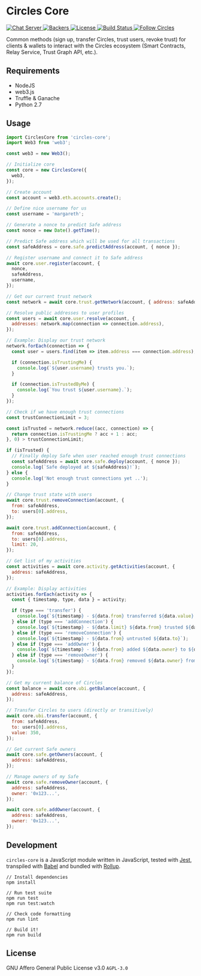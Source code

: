 # Circles Core

<p>
  <a href="https://chat.joincircles.net">
    <img src="https://chat.joincircles.net/api/v1/shield.svg?type=online&name=circles%20chat" alt="Chat Server">
  </a>
  <a href="https://opencollective.com/circles">
    <img src="https://opencollective.com/circles/supporters/badge.svg" alt="Backers">
  </a>
  <a href="https://github.com/CirclesUBI/circles-core/blob/master/LICENSE">
    <img src="https://img.shields.io/badge/license-APGLv3-orange.svg" alt="License">
  </a>
  <a href="https://travis-ci.org/CirclesUBI/circles-core">
    <img src="https://api.travis-ci.com/CirclesUBI/circles-core.svg?branch=development" alt="Build Status">
  </a>
  <a href="https://twitter.com/CirclesUBI">
    <img src="https://img.shields.io/twitter/follow/circlesubi.svg?label=follow+circles" alt="Follow Circles">
  </a>
</p>

Common methods (sign up, transfer Circles, trust users, revoke trust) for clients & wallets to interact with the Circles ecosystem (Smart Contracts, Relay Service, Trust Graph API, etc.).

## Requirements

* NodeJS
* web3.js
* Truffle & Ganache
* Python 2.7

## Usage

```js
import CirclesCore from 'circles-core';
import Web3 from 'web3';

const web3 = new Web3();

// Initialize core
const core = new CirclesCore({
  web3,
});

// Create account
const account = web3.eth.accounts.create();

// Define nice username for us
const username = 'margareth';

// Generate a nonce to predict Safe address
const nonce = new Date().getTime();

// Predict Safe address which will be used for all transactions
const safeAddress = core.safe.predictAddress(account, { nonce });

// Register username and connect it to Safe address
await core.user.register(account, {
  nonce,
  safeAddress,
  username,
});

// Get our current trust network
const network = await core.trust.getNetwork(account, { address: safeAddress });

// Resolve public addresses to user profiles
const users = await core.user.resolve(account, {
  addresses: network.map(connection => connection.address),
});

// Example: Display our trust network
network.forEach(connection => {
  const user = users.find(item => item.address === connection.address);

  if (connection.isTrustingMe) {
    console.log(`${user.username} trusts you.`);
  }

  if (connection.isTrustedByMe) {
    console.log(`You trust ${user.username}.`);
  }
});

// Check if we have enough trust connections
const trustConnectionLimit = 3;

const isTrusted = network.reduce((acc, connection) => {
  return connection.isTrustingMe ? acc + 1 : acc;
}, 0) > trustConnectionLimit;

if (isTrusted) {
  // Finally deploy Safe when user reached enough trust connections
  const safeAddress = await core.safe.deploy(account, { nonce });
  console.log(`Safe deployed at ${safeAddress}!`);
} else {
  console.log('Not enough trust connections yet ..');
}

// Change trust state with users
await core.trust.removeConnection(account, {
  from: safeAddress,
  to: users[0].address,
});

await core.trust.addConnection(account, {
  from: safeAddress,
  to: users[0].address,
  limit: 20,
});

// Get list of my activities
const activities = await core.activity.getActivities(account, {
  address: safeAddress,
});

// Example: Display activities
activities.forEach(activity => {
  const { timestamp, type, data } = activity;

  if (type === 'transfer') {
    console.log(`${timestamp} - ${data.from} transferred ${data.value} Circles to ${data.to} through ${data.through} users`);
  } else if (type === 'addConnection') {
    console.log(`${timestamp} - ${data.limit} ${data.from} trusted ${data.to}`);
  } else if (type === 'removeConnection') {
    console.log(`${timestamp} - ${data.from} untrusted ${data.to}`);
  } else if (type === 'addOwner') {
    console.log(`${timestamp} - ${data.from} added ${data.owner} to ${data.address}`);
  } else if (type === 'removeOwner') {
    console.log(`${timestamp} - ${data.from} removed ${data.owner} from ${data.address}`);
  }
});

// Get my current balance of Circles
const balance = await core.ubi.getBalance(account, {
  address: safeAddress,
});

// Transfer Circles to users (directly or transitively)
await core.ubi.transfer(account, {
  from: safeAddress,
  to: users[0].address,
  value: 350,
});

// Get current Safe owners
await core.safe.getOwners(account, {
  address: safeAddress,
});

// Manage owners of my Safe
await core.safe.removeOwner(account, {
  address: safeAddress,
  owner: '0x123...',
});

await core.safe.addOwner(account, {
  address: safeAddress,
  owner: '0x123...',
});
```

## Development

`circles-core` is a JavaScript module written in JavaScript, tested with [Jest](https://jestjs.io/), transpiled with [Babel](https://babeljs.io/) and bundled with [Rollup](https://rollupjs.org).

```
// Install dependencies
npm install

// Run test suite
npm run test
npm run test:watch

// Check code formatting
npm run lint

// Build it!
npm run build
```

## License

GNU Affero General Public License v3.0 `AGPL-3.0`
